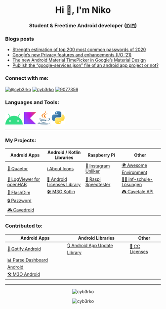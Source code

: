 <h1 align="center">Hi 👋, I'm Niko</h1>
<h3 align="center">Student & Freetime Android developer (🇩🇪)</h3>

### Blogs posts
<!-- BLOG-POST-LIST:START -->
- [Strength estimation of top 200 most common passwords of 2020](https://cyb3rko.medium.com/strength-estimation-of-top-200-most-common-passwords-of-2020-8c25ba661e4b?source=rss-3c4b9744f515------2)
- [Google’s new Privacy features and enhancements &lpar;I/O ‘21&rpar;](https://cyb3rko.medium.com/googles-new-privacy-features-and-enhancements-i-o-21-1928bc031735?source=rss-3c4b9744f515------2)
- [The new Android Material TimePicker in Google’s Material Design](https://cyb3rko.medium.com/the-new-android-material-timepicker-in-googles-material-design-44a9a4db8c45?source=rss-3c4b9744f515------2)
- [Publish the “google-services.json” file of an android app project or not?](https://cyb3rko.medium.com/publish-the-google-services-json-file-of-an-android-app-project-or-not-1951fb555b26?source=rss-3c4b9744f515------2)
<!-- BLOG-POST-LIST:END -->

<h3 align="left">Connect with me:</h3>
<p align="left">
  <a href="https://medium.com/@cyb3rko" target="blank"><img align="center" src="https://raw.githubusercontent.com/rahuldkjain/github-profile-readme-generator/master/src/images/icons/Social/medium.svg" alt="@cyb3rko" height="30" width="40" /></a>
<a href="https://instagram.com/cyb3rko" target="blank"><img align="center" src="https://raw.githubusercontent.com/rahuldkjain/github-profile-readme-generator/master/src/images/icons/Social/instagram.svg" alt="cyb3rko" height="30" width="40" /></a>
  <a href="https://stackoverflow.com/users/9077356" target="blank"><img align="center" src="https://raw.githubusercontent.com/rahuldkjain/github-profile-readme-generator/master/src/images/icons/Social/stack-overflow.svg" alt="9077356" height="30" width="40" /></a>
</p>

<h3 align="left">Languages and Tools:</h3>
<p align="left">
  <a href="https://developer.android.com" target="_blank" rel="noreferrer"> <img src="icons/android.svg" alt="android" width="57" height="35"/> </a>
  <a href="https://kotlinlang.org" target="_blank" rel="noreferrer"> <img src="icons/kotlin.svg" alt="kotlin" width="40" height="40"/> </a>
  <a href="https://www.java.com" target="_blank" rel="noreferrer"> <img src="icons/java.svg" alt="java" width="40" height="45"/> </a>
  <a href="https://www.python.org" target="_blank" rel="noreferrer"> <img src="icons/python.svg" alt="python" width="45" height="45"/> </a> </p>

---

### My Projects:

| Android Apps | Android / Kotlin Libraries | Raspberry Pi | Other |
|---|---|---|---|
| [📜 Quaetor](https://github.com/cyb3rko/quaetor-public) | [ℹ️ About Icons](https://github.com/cyb3rko/about-icons) | [📵 Instagram Unliker](https://github.com/cyb3rko/instagram-unliker) | [🌍 Awesome Environment](https://github.com/cyb3rko/awesome-environment) |
| [🔎 LogViewer for openHAB](https://github.com/cyb3rko/logviewer-for-openhab-app) | [📝 Android Licenses Library](https://github.com/cyb3rko/android-licenses-library) | [🚀 Raspi Speedtester](https://github.com/cyb3rko/raspi-speedtester) | [👨‍🏫 inf-schule-Lösungen](https://github.com/cyb3rko/inf-schule-loesungen)   |
| [🔦 FlashDim](https://github.com/cyb3rko/flashdim) | [🛠️ M3O Kotlin](https://github.com/cyb3rko/m3o-kotlin) |  | [🎮 Cavetale API](https://github.com/cyb3rko/cavetale-api) |
| [🔒 Pazzword](https://github.com/cyb3rko/pazzword) |  |  |  |
| [🎮 Cavedroid](https://github.com/cyb3rko/cavedroid) |  |  |  |

### Contributed to:

| Android Apps | Android Libraries | Other |
|---|---|---|
| [📨 Gotify Android](https://github.com/gotify/android) | [🔃 Android App Update Library](https://github.com/Piashsarker/AndroidAppUpdateLibrary) | [📝 CC Licenses](https://github.com/santisoler/cc-licenses) |
| [📊 Parse Dashboard Android](https://github.com/bitterbit/Parse-Dashboard-Android) |  |  |
| [🛠️ M3O Android](https://github.com/m3o/m3o-android)  |  |  |

---

<p align="center"> <img src="https://github-readme-stats.vercel.app/api/top-langs?username=cyb3rko&show_icons=true&locale=en&layout=compact" alt="cyb3rko" /></p>
<p align="center"> <img src=https://github-readme-stats.vercel.app/api?username=cyb3rko&show_icons=true alt=cyb3rko /> </p>
